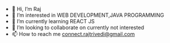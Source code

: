 - 👋 Hi, I’m Raj
- 👀 I’m interested in WEB DEVELOPMENT<JAVASCRIPT>,JAVA PROGRAMMING
- 🌱 I’m currently learning REACT JS
- 💞️ I’m looking to collaborate on currently not interested
- 📫 How to reach me connect.rajtrivedi@gmail.com

<!---
connect-raj/connect-raj is a ✨ special ✨ repository because its `README.md` (this file) appears on your GitHub profile.
You can click the Preview link to take a look at your changes.
--->
